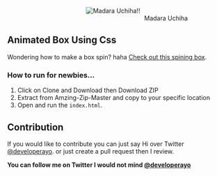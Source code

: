 &nbsp;&nbsp;&nbsp;&nbsp;&nbsp;&nbsp;&nbsp;&nbsp;&nbsp;&nbsp;&nbsp;&nbsp;&nbsp;&nbsp;&nbsp;&nbsp;&nbsp;&nbsp;&nbsp;&nbsp;&nbsp;&nbsp;&nbsp;&nbsp;&nbsp;&nbsp;&nbsp;&nbsp;&nbsp;&nbsp;&nbsp;&nbsp;&nbsp;&nbsp;&nbsp;&nbsp;&nbsp;&nbsp;&nbsp;&nbsp;&nbsp;&nbsp;&nbsp;&nbsp;&nbsp;
  ![Madara Uchiha!!](https://hokagestore.com/wp-content/uploads/2017/05/anigif_enhanced-28270-1428487758-2.gif) <br> &nbsp;&nbsp;&nbsp;&nbsp;&nbsp;&nbsp;&nbsp;&nbsp;&nbsp;&nbsp;&nbsp;&nbsp;&nbsp;&nbsp;&nbsp;&nbsp;&nbsp;&nbsp;&nbsp;&nbsp;&nbsp;&nbsp;&nbsp;&nbsp;&nbsp;&nbsp;&nbsp;&nbsp;&nbsp;&nbsp;&nbsp;&nbsp;&nbsp;&nbsp;&nbsp;&nbsp;&nbsp;&nbsp;&nbsp;&nbsp;&nbsp;&nbsp;&nbsp;&nbsp;&nbsp;&nbsp;&nbsp;&nbsp;&nbsp;&nbsp;&nbsp;&nbsp;&nbsp;&nbsp;&nbsp;&nbsp;&nbsp;&nbsp;&nbsp;&nbsp;&nbsp;&nbsp;&nbsp;&nbsp;&nbsp;&nbsp;&nbsp;&nbsp;&nbsp;&nbsp;&nbsp;&nbsp;&nbsp;&nbsp;&nbsp;&nbsp;&nbsp;&nbsp;&nbsp; Madara Uchiha



## Animated Box Using Css

Wondering how to make a box spin? haha [Check out this spining box](https://developerayo.github.io/Animated-Box/).

### How to run for newbies...

1. Click on Clone and Download then Download ZIP
2. Extract from Amzing-Zip-Master and copy to your specific location
3. Open and run the `index.html`.

## Contribution

If you would like to contribute you can just say Hi over Twitter [@developerayo](http:twitter.com/developerayo).
or just create a pull request then I review.


**You can follow me on Twitter I would not mind [@developerayo](http:twitter.com/developerayo)**
